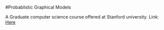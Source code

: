 #Probablistic Graphical Models 

A Graduate computer science course offered at Stanford university. Link: [Here](https://www.coursera.org/learn/probabilistic-graphical-models)
